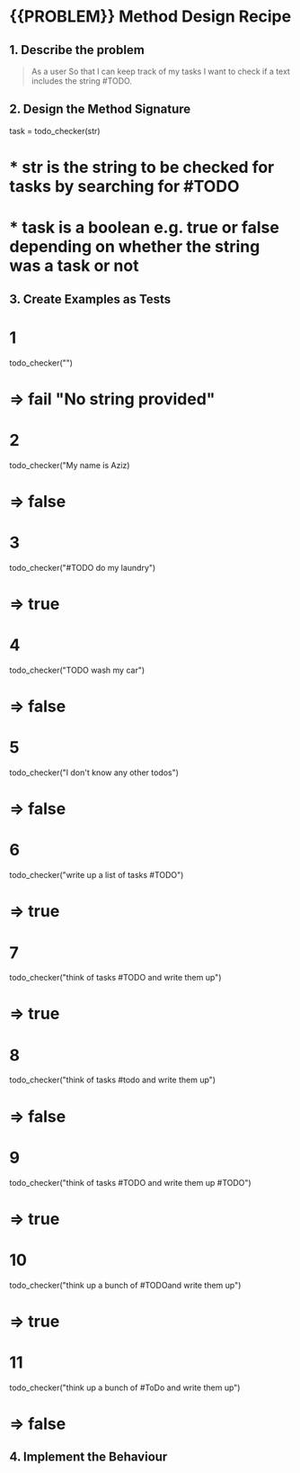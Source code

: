 # {{PROBLEM}} Method Design Recipe

## 1. Describe the problem

> As a user
> So that I can keep track of my tasks
> I want to check if a text includes the string #TODO.

## 2. Design the Method Signature

task = todo_checker(str)


# * str is the string to be checked for tasks by searching for #TODO
# * task is a boolean e.g. true or false depending on whether the string was a task or not

## 3. Create Examples as Tests

# 1
todo_checker("")
# => fail "No string provided"

# 2
todo_checker("My name is Aziz)
# => false

# 3
todo_checker("#TODO do my laundry")
# => true

# 4
todo_checker("TODO wash my car")
# => false

# 5
todo_checker("I don't know any other todos")
# => false

# 6
todo_checker("write up a list of tasks #TODO")
# => true

# 7
todo_checker("think of tasks #TODO and write them up")
# => true

# 8
todo_checker("think of tasks #todo and write them up")
# => false

# 9
todo_checker("think of tasks #TODO and write them up #TODO")
# => true

# 10
todo_checker("think up a bunch of #TODOand write them up")
# => true

# 11
todo_checker("think up a bunch of #ToDo and write them up")
# => false



## 4. Implement the Behaviour